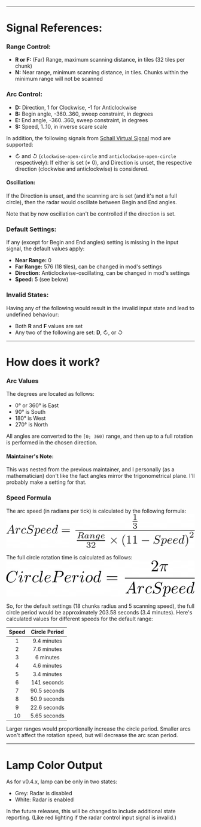 - - -
# Signal References:
### Range Control:
 - **R or F:** (Far) Range, maximum scanning distance, in tiles (32 tiles per chunk)
 - **N:** Near range, minimum scanning distance, in tiles.
   Chunks within the minimum range will not be scanned

### Arc Control:
 - **D:** Direction, 1 for Clockwise, -1 for Anticlockwise
 - **B:** Begin angle, -360..360, sweep constraint, in degrees
 - **E:** End angle, -360..360, sweep constraint, in degrees
 - **S:** Speed, 1..10, in inverse scare scale

In addition, the following signals from [Schall Virtual Signal](https://mods.factorio.com/mod/SchallVirtualSignal) mod are supported:

 - ↻ and ↺ (`clockwise-open-circle` and `anticlockwise-open-circle` respectively):
   If either is set (≠ 0), and Direction is unset, the respective direction (clockwise and anticlockwise) is considered.

#### Oscillation:
If the Direction is unset, and the scanning arc is set (and it's not a full circle),
then the radar would oscillate between Begin and End angles.

Note that by now oscillation can't be controlled if the direction is set.

### Default Settings:
If any (except for Begin and End angles) setting is missing in the input signal, the default values apply:

 * **Near Range:** 0
 * **Far Range:** 576 (18 tiles), can be changed in mod's settings
 * **Direction:** Anticlockwise-oscillating, can be changed in mod's settings
 * **Speed:** 5 (see below)

### Invalid States:
Having any of the following would result in the invalid input state and lead to undefined behaviour:

 * Both **R** and **F** values are set
 * Any two of the following are set: **D**, ↻, or ↺

- - -
# How does it work?
### Arc Values
The degrees are located as follows:

 * 0° or 360° is East
 * 90° is South
 * 180° is West
 * 270° is North

All angles are converted to the `[0; 360)` range,
and then up to a full rotation is performed in the chosen direction.

#### Maintainer's Note:
This was nested from the previous maintainer, and I personally (as a mathematician)
don't like the fact angles mirror the trigonometrical plane.
I'll probably make a setting for that.

### Speed Formula
The arc speed (in radians per tick) is calculated by the following formula:
!["Arc Speed = \frac {\frac {1} {3}} {\frac{Range}{32} \times {\left(11 - Speed\right)}^{2}}"](https://github.com/USSX-Hares/ScanningRadar/blob/main/docs/img/arc-speed.png?raw=true)

The full circle rotation time is calculated as follows:
!["Circle Period = \frac {2 \pi} {Arc Speed}"](https://github.com/USSX-Hares/ScanningRadar/blob/main/docs/img/circle-period.png?raw=true)

So, for the default settings (18 chunks radius and 5 scanning speed),
the full circle period would be approximately 203.58 seconds (3.4 minutes).
Here's calculated values for different speeds for the default range:

| Speed | Circle Period |
|:-----:|:-------------:|
|   1   |  9.4 minutes  |
|   2   |  7.6 minutes  |
|   3   |   6 minutes   |
|   4   |  4.6 minutes  |
|   5   |  3.4 minutes  |
|   6   |  141 seconds  |
|   7   | 90.5 seconds  |
|   8   | 50.9 seconds  |
|   9   | 22.6 seconds  |
|  10   | 5.65 seconds  |

Larger ranges would proportionally increase the circle period.
Smaller arcs won't affect the rotation speed, but will decrease the arc scan period.

- - -
# Lamp Color Output
As for v0.4.x, lamp can be only in two states:

 * Grey: Radar is disabled
 * White: Radar is enabled

In the future releases, this will be changed to include additional state reporting.
(Like red lighting if the radar control input signal is invalid.)
